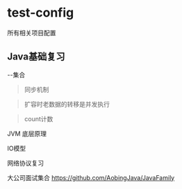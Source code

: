# test-config
所有相关项目配置



Java基础复习
--------------------------------




--集合

>同步机制

>扩容时老数据的转移是并发执行

>count计数

JVM 底层原理


IO模型

网络协议复习











大公司面试集合
https://github.com/AobingJava/JavaFamily
